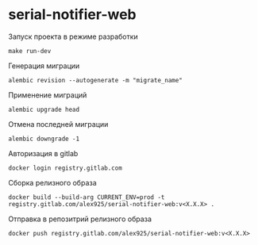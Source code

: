 serial-notifier-web
===================

Запуск проекта в режиме разработки

```
make run-dev
```

Генерация миграции

```
alembic revision --autogenerate -m "migrate_name"
```

Применение миграций

```
alembic upgrade head
```

Отмена последней миграции

```
alembic downgrade -1
```

Авторизация в gitlab

```
docker login registry.gitlab.com
```

Сборка релизного образа

```
docker build --build-arg CURRENT_ENV=prod -t registry.gitlab.com/alex925/serial-notifier-web:v<X.X.X> .
```

Отправка в репозитрий релизного образа

```
docker push registry.gitlab.com/alex925/serial-notifier-web:v<X.X.X>
```
